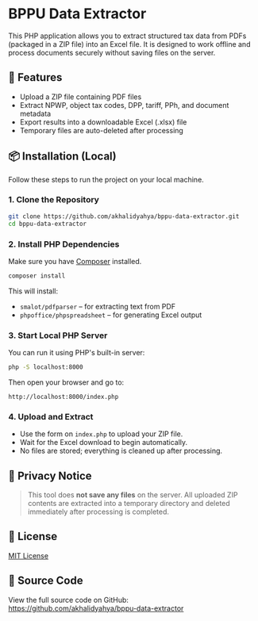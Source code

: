 # BPPU Data Extractor

This PHP application allows you to extract structured tax data from PDFs (packaged in a ZIP file) into an Excel file. It is designed to work offline and process documents securely without saving files on the server.

## 🔧 Features

- Upload a ZIP file containing PDF files
- Extract NPWP, object tax codes, DPP, tariff, PPh, and document metadata
- Export results into a downloadable Excel (.xlsx) file
- Temporary files are auto-deleted after processing

## 📦 Installation (Local)

Follow these steps to run the project on your local machine.

### 1. Clone the Repository

```bash
git clone https://github.com/akhalidyahya/bppu-data-extractor.git
cd bppu-data-extractor
```

### 2. Install PHP Dependencies

Make sure you have [Composer](https://getcomposer.org/) installed.

```bash
composer install
```

This will install:
- `smalot/pdfparser` – for extracting text from PDF
- `phpoffice/phpspreadsheet` – for generating Excel output

### 3. Start Local PHP Server

You can run it using PHP's built-in server:

```bash
php -S localhost:8000
```

Then open your browser and go to:

```
http://localhost:8000/index.php
```

### 4. Upload and Extract

- Use the form on `index.php` to upload your ZIP file.
- Wait for the Excel download to begin automatically.
- No files are stored; everything is cleaned up after processing.

## 🔐 Privacy Notice

> This tool does **not save any files** on the server. All uploaded ZIP contents are extracted into a temporary directory and deleted immediately after processing is completed.

## 📄 License

[MIT License](https://mit-license.org/)

## 🔗 Source Code

View the full source code on GitHub:  
https://github.com/akhalidyahya/bppu-data-extractor
